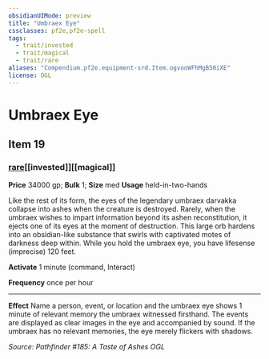 ```yaml
---
obsidianUIMode: preview
title: "Umbraex Eye"
cssclasses: pf2e,pf2e-spell
tags:
  - trait/invested
  - trait/magical
  - trait/rare
aliases: "Compendium.pf2e.equipment-srd.Item.ogvooWFhMgB50iXE"
license: OGL
---
```

# Umbraex Eye
## Item 19
### [rare](rare.md "Rare Rarity Trait")[[invested]][[magical]]


**Price** 34000 gp; 
**Bulk** 1; **Size** med
**Usage** held-in-two-hands

Like the rest of its form, the eyes of the legendary umbraex darvakka collapse into ashes when the creature is destroyed. Rarely, when the umbraex wishes to impart information beyond its ashen reconstitution, it ejects one of its eyes at the moment of destruction. This large orb hardens into an obsidian-like substance that swirls with captivated motes of darkness deep within. While you hold the umbraex eye, you have lifesense (imprecise) 120 feet.

**Activate** 1 minute (command, Interact)

**Frequency** once per hour

* * *

**Effect** Name a person, event, or location and the umbraex eye shows 1 minute of relevant memory the umbraex witnessed firsthand. The events are displayed as clear images in the eye and accompanied by sound. If the umbraex has no relevant memories, the eye merely flickers with shadows.

*Source: Pathfinder #185: A Taste of Ashes*
*OGL*